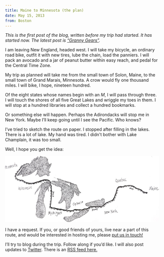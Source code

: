 ```yaml
---
title: Maine to Minnesota (the plan)
date: May 15, 2013
from: Boston
---
```


_This is the first post of the blog, written before my trip had started. It has
started now.  The latest post is [“Granny Gears”](/bike/granny-gears.html)._

I am leaving New England, headed west. I will take my bicycle, an ordinary
road bike, outfit it with new tires, lube the chain, load the panniers. I will
pack an avocado and a jar of peanut butter within easy reach, and pedal for the
Central Time Zone.

My trip as planned will take me from the small town of Solon, Maine, to the
small town of Grand Marais, Minnesota. A crow would fly one thousand miles. I
will bike, I hope, nineteen hundred.

Of the eight states whose names begin with an _M_, I will pass through three. I
will touch the shores of all five Great Lakes and wriggle my toes in them. I
will stop at a hundred libraries and collect a hundred bookmarks.

Or something else will happen. Perhaps the Adirondacks will stop me in New York.
Maybe I’ll keep going until I see the Pacific. Who knows?

I’ve tried to sketch the route on paper. I stopped after filling in the lakes.
There is a lot of lake. My hand was tired. I didn't bother with Lake Champlain,
it was too small.

Well, I hope you get the idea:

![](/images/biking/route.jpg)

I have a request. If you, or good friends of yours, live near a part of this
route, and would be interested in hosting me, please [put us in touch!][email]

I’ll try to blog during the trip. Follow along if you’d like. I will also post
updates to [Twitter][twitter]. There is an [RSS feed here.][rss]

[signup]:#emailsignup
[route]:/images/biking/route.jpg
[twitter]:http://twitter.com/mjhoy
[email]:mailto:michael.john.hoy@gmail.com
[rss]:/rss/bike/atom.xml
